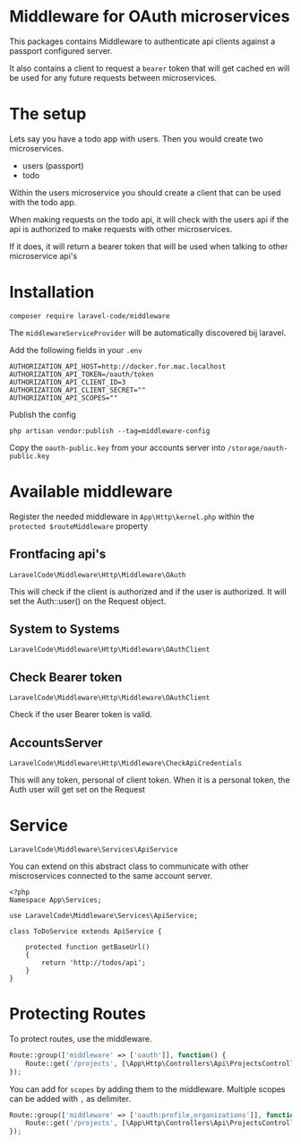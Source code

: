 # Middleware for OAuth microservices

This packages contains Middleware to authenticate api clients against a passport configured server.

It also contains a client to request a ```bearer``` token that will get cached en will be used 
for any future requests between microservices.


# The setup

Lets say you have a todo app with users. Then you would create two microservices.
- users (passport)
- todo

Within the users microservice you should create a client that can be used with the todo app.

When making requests on the todo api, it will check with the users api if the api is authorized 
to make requests with other microservices.

If it does, it will return a bearer token that will be used when talking to other microservice api's


# Installation

```shell script
composer require laravel-code/middleware
```

The ```middlewareServiceProvider``` will be automatically discovered bij laravel.

Add the following fields in your ```.env```
```dotenv
AUTHORIZATION_API_HOST=http://docker.for.mac.localhost
AUTHORIZATION_API_TOKEN=/oauth/token
AUTHORIZATION_API_CLIENT_ID=3
AUTHORIZATION_API_CLIENT_SECRET=""
AUTHORIZATION_API_SCOPES=""
```

Publish the config

```shell script
php artisan vendor:publish --tag=middleware-config
```

Copy the ```oauth-public.key``` from your accounts server into ```/storage/oauth-public.key```

# Available middleware

Register the needed middleware in ```App\Http\kernel.php``` within the ```protected $routeMiddleware``` property

## Frontfacing api's

```LaravelCode\Middleware\Http\Middleware\OAuth```

This will check if the client is authorized and if the user is authorized.
It will set the Auth::user() on the Request object.

## System to Systems

```LaravelCode\Middleware\Http\Middleware\OAuthClient```

## Check Bearer token

```LaravelCode\Middleware\Http\Middleware\OAuthClient```

Check if the user Bearer token is valid.


## AccountsServer

```LaravelCode\Middleware\Http\Middleware\CheckApiCredentials```

This will any token, personal of client token.
When it is a personal token, the Auth user will get set on the Request

# Service

```LaravelCode\Middleware\Services\ApiService```

You can extend on this abstract class to communicate with other miscroservices
connected to the same account server.

```
<?php
Namespace App\Services;

use LaravelCode\Middleware\Services\ApiService;

class ToDoService extends ApiService {

    protected function getBaseUrl()
    {
        return 'http://todos/api';
    }
}

```

# Protecting Routes

To protect routes, use the middleware.

```php
Route::group(['middleware' => ['oauth']], function() {
    Route::get('/projects', [\App\Http\Controllers\Api\ProjectsController::class, 'index']);
});
```

You can add for ``scopes`` by adding them to the middleware. Multiple scopes can be added with ``,`` as delimiter.

```php
Route::group(['middleware' => ['oauth:profile,organizations']], function() {
    Route::get('/projects', [\App\Http\Controllers\Api\ProjectsController::class, 'index']);
});
```